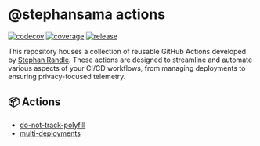 # @stephansama actions

[![codecov](https://codecov.io/github/stephansama/actions/graph/badge.svg)](https://codecov.io/github/stephansama/actions)
[![coverage](https://github.com/stephansama/actions/actions/workflows/coverage.yml/badge.svg)](https://github.com/stephansama/actions/actions/workflows/coverage.yml)
[![release](https://github.com/stephansama/actions/actions/workflows/release.yml/badge.svg)](https://github.com/stephansama/actions/actions/workflows/release.yml)

This repository houses a collection of reusable GitHub Actions developed by
[Stephan Randle](https://github.com/stephansama). These actions are designed to
streamline and automate various aspects of your CI/CD workflows,
from managing deployments to ensuring privacy-focused telemetry.

## **📦 Actions**

- [do-not-track-polyfill](./do-not-track-polyfill/README.md)
- [multi-deployments](./multi-deployments/README.md)

<!-- ### Codecov graph report -->
<!---->
<!-- ![](https://codecov.io/github/stephansama/actions/graphs/tree.svg?token=3w5XvUzMyV) -->
